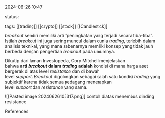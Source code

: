 
2024-06-26 10:47

status: 

tags: [[trading]]  [[crypto]] [[stock]] [[Candlestick]] 


_breakout_ sendiri memiliki arti “peningkatan yang terjadi secara tiba-tiba”. Istilah _breakout_ ini juga sering muncul dalam dunia _trading_, terlebih dalam analisis teknikal, yang mana sebenarnya memiliki konsep yang tidak jauh berbeda dengan pengertian _breakout_ pada umumnya.

Dikutip dari laman Investopedia, Cory Mitchell menjelaskan bahwa **arti** **_breakout_ dalam _trading_ adalah** kondisi di mana harga aset bergerak di atas level _resistance_ dan di bawah level _support_. _Breakout_ digolongkan sebagai salah satu kondisi _trading_ yang subjektif karena tidak semua pedagang menerapkan level _support_ dan _resistance_ yang sama.

![[Pasted image 20240626105317.png]]
contoh diatas menembus dinding resistance

References